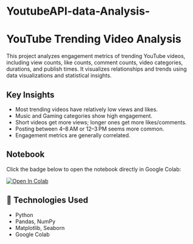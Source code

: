# YoutubeAPI-data-Analysis-

# YouTube Trending Video Analysis
This project analyzes engagement metrics of trending YouTube videos, including view counts, like counts, comment counts, video categories, durations, and publish times. It visualizes relationships and trends using data visualizations and statistical insights.

##  Key Insights
- Most trending videos have relatively low views and likes.
- Music and Gaming categories show high engagement.
- Short videos get more views; longer ones get more likes/comments.
- Posting between 4–8 AM or 12–3 PM seems more common.
- Engagement metrics are generally correlated.

##  Notebook
Click the badge below to open the notebook directly in Google Colab:

[![Open In Colab](https://colab.research.google.com/assets/colab-badge.svg)](https://colab.research.google.com/github/dollpreetkaur/YoutubeAPI-data-analysis-/blob/main/youtube_analysis.ipynb)

## 🔧 Technologies Used
- Python
- Pandas, NumPy
- Matplotlib, Seaborn
- Google Colab
